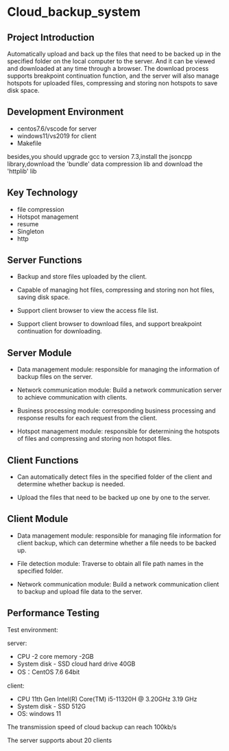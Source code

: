 # Cloud_backup_system

## Project Introduction
Automatically upload and back up the files that need to be backed up in the specified folder on the local computer to the server. And it can be viewed and downloaded at any time through a browser. The download process supports breakpoint continuation function, and the server will also manage hotspots for uploaded files, compressing and storing non hotspots to save disk space.

## Development Environment
- centos7.6/vscode for server
- windows11/vs2019 for client
- Makefile

besides,you should upgrade gcc to version 7.3,install the jsoncpp library,download the 'bundle' data compression lib and download the 'httplib' lib

## Key Technology
- file compression
- Hotspot management
- resume
- Singleton
- http


## Server Functions
- Backup and store files uploaded by the client.

- Capable of managing hot files, compressing and storing non hot files, saving disk space.

- Support client browser to view the access file list.

- Support client browser to download files, and support breakpoint continuation for downloading.

## Server Module
- Data management module: responsible for managing the information of backup files on the server.

- Network communication module: Build a network communication server to achieve communication with clients.

- Business processing module: corresponding business processing and response results for each request from the client.

- Hotspot management module: responsible for determining the hotspots of files and compressing and storing non hotspot files.

## Client Functions
- Can automatically detect files in the specified folder of the client and determine whether backup is needed.

- Upload the files that need to be backed up one by one to the server.

## Client Module
- Data management module: responsible for managing file information for client backup, which can determine whether a file needs to be backed up.

- File detection module: Traverse to obtain all file path names in the specified folder.

- Network communication module: Build a network communication client to backup and upload file data to the server.

## Performance Testing
Test environment:


server:
- CPU -2 core memory -2GB
- System disk - SSD cloud hard drive 40GB
- OS：CentOS 7.6 64bit


client:
- CPU 11th Gen Intel(R) Core(TM) i5-11320H @ 3.20GHz   3.19 GHz
- System disk - SSD 512G
- OS: windows 11



The transmission speed of cloud backup can reach 100kb/s


The server supports about 20 clients
